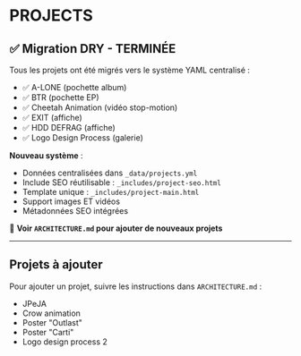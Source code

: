 # PROJECTS

## ✅ Migration DRY - TERMINÉE

Tous les projets ont été migrés vers le système YAML centralisé :
- ✅ A-LONE (pochette album)
- ✅ BTR (pochette EP)
- ✅ Cheetah Animation (vidéo stop-motion)
- ✅ EXIT (affiche)
- ✅ HDD DEFRAG (affiche)
- ✅ Logo Design Process (galerie)

**Nouveau système** :
- Données centralisées dans `_data/projects.yml`
- Include SEO réutilisable : `_includes/project-seo.html`
- Template unique : `_includes/project-main.html`
- Support images ET vidéos
- Métadonnées SEO intégrées

📖 **Voir `ARCHITECTURE.md` pour ajouter de nouveaux projets**

---

## Projets à ajouter

Pour ajouter un projet, suivre les instructions dans `ARCHITECTURE.md` :

- JPeJA
- Crow animation
- Poster "Outlast"
- Poster "Carti"
- Logo design process 2